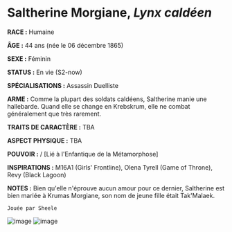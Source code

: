 # Saltherine Morgiane, *Lynx caldéen*

**RACE :** Humaine

**ÂGE :** 44 ans (née le 06 décembre 1865)

**SEXE :** Féminin

**STATUS :** En vie (S2-now)

**SPÉCIALISATIONS :** Assassin Duelliste

**ARME :** Comme la plupart des soldats caldéens, Saltherine manie une hallebarde. Quand elle se change en Krebskrum, elle ne combat généralement que très rarement.

**TRAITS DE CARACTÈRE :** TBA

**ASPECT PHYSIQUE :** TBA

**POUVOIR :** / [Lié à l'Enfantique de la Métamorphose]

**INSPIRATIONS :** M16A1 (Girls' Frontline), Olena Tyrell (Game of Throne), Revy (Black Lagoon)

**NOTES :** Bien qu'elle n'éprouve aucun amour pour ce dernier, Saltherine est bien mariée à Krumas Morgiane, son nom de jeune fille était Tak'Malaek.

`Jouée par Sheele`

![image](https://data.enyxia.fr/images/characters/enyxiazero/saltherine.jpg)
![image](https://data.enyxia.fr/images/characters/enyxiazero/salthemeta.png)
